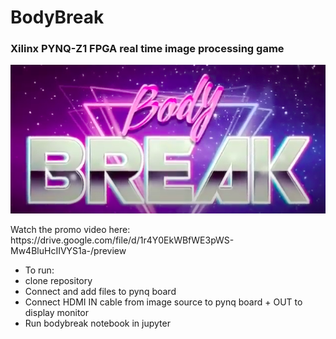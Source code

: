 # BodyBreak
### Xilinx PYNQ-Z1 FPGA real time image processing game


<p align="center">
  <img src="https://github.com/RaphaelBijaoui/images/blob/master/BBlogo.png">
</p>
Watch the promo video here: https://drive.google.com/file/d/1r4Y0EkWBfWE3pWS-Mw4BluHcIIVYS1a-/preview

- To run:
- clone repository
- Connect and add files to pynq board
- Connect HDMI IN cable from image source to pynq board + OUT to display monitor
- Run bodybreak notebook in jupyter
